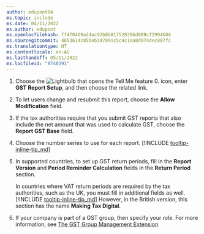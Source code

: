 ```yaml
---
author: edupont04
ms.topic: include
ms.date: 04/11/2022
ms.author: edupont
ms.openlocfilehash: ff4f8469a24ac92b8b817528306d808cf2994686
ms.sourcegitcommit: 4853614c85beb347091c5c4c1ea8d974dec887fc
ms.translationtype: HT
ms.contentlocale: en-AU
ms.lasthandoff: 05/11/2022
ms.locfileid: "8740291"
---
```

1. Choose the ![Lightbulb that opens the Tell Me feature 0.](../media/ui-search/search_small.png "Tell me what you want to do") icon, enter **GST Report Setup**, and then choose the related link.  
2. To let users change and resubmit this report, choose the **Allow Modification** field.  
3. If the tax authorities require that you submit GST reports that also include the net amount that was used to calculate GST, choose the **Report GST Base** field.  
4. Choose the number series to use for each report. [!INCLUDE [tooltip-inline-tip_md](tooltip-inline-tip_md.md)]  
5. In supported countries, to set up GST return periods, fill in the **Report Version** and **Period Reminder Calculation** fields in the **Return Period** section.  

    In countries where VAT return periods are required by the tax authorities, such as the UK, you must fill in additional fields as well. [!INCLUDE [tooltip-inline-tip_md](tooltip-inline-tip_md.md)]  However, in the British version, this section has the name **Making Tax Digital**.
6. If your company is part of a GST group, then specify your role. For more information, see [The GST Group Management Extension](../ui-extensions-vat-group.md)  
